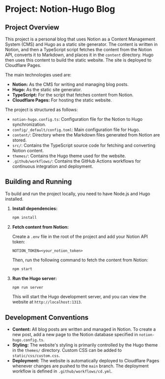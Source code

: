 # Project: Notion-Hugo Blog

## Project Overview

This project is a personal blog that uses Notion as a Content Management System (CMS) and Hugo as a static site generator. The content is written in Notion, and then a TypeScript script fetches the content from the Notion API, converts it to Markdown, and places it in the `content` directory. Hugo then uses this content to build the static website. The site is deployed to Cloudflare Pages.

The main technologies used are:

*   **Notion:** As the CMS for writing and managing blog posts.
*   **Hugo:** As the static site generator.
*   **TypeScript:** For the script that fetches content from Notion.
*   **Cloudflare Pages:** For hosting the static website.

The project is structured as follows:

*   `notion-hugo.config.ts`: Configuration file for the Notion to Hugo synchronization.
*   `config/_default/config.toml`: Main configuration file for Hugo.
*   `content/`: Directory where the Markdown files generated from Notion are stored.
*   `src/`: Contains the TypeScript source code for fetching and converting Notion content.
*   `themes/`: Contains the Hugo theme used for the website.
*   `.github/workflows/`: Contains the GitHub Actions workflows for continuous integration and deployment.

## Building and Running

To build and run the project locally, you need to have Node.js and Hugo installed.

1.  **Install dependencies:**

    ```bash
    npm install
    ```

2.  **Fetch content from Notion:**

    Create a `.env` file in the root of the project and add your Notion API token:

    ```
    NOTION_TOKEN=<your_notion_token>
    ```

    Then, run the following command to fetch the content from Notion:

    ```bash
    npm start
    ```

3.  **Run the Hugo server:**

    ```bash
    npm run server
    ```

    This will start the Hugo development server, and you can view the website at `http://localhost:1313`.

## Development Conventions

*   **Content:** All blog posts are written and managed in Notion. To create a new post, add a new page to the Notion database specified in `notion-hugo.config.ts`.
*   **Styling:** The website's styling is primarily controlled by the Hugo theme in the `themes/` directory. Custom CSS can be added to `static/css/custom.css`.
*   **Deployment:** The website is automatically deployed to Cloudflare Pages whenever changes are pushed to the `main` branch. The deployment workflow is defined in `.github/workflows/cd.yml`.
